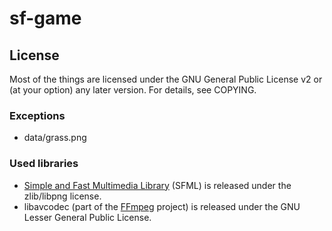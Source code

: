 sf-game
=======

## License
Most of the things are licensed under the GNU General Public License v2 or (at your option) any later version.
For details, see COPYING.
### Exceptions
 * data/grass.png

### Used libraries
 * [Simple and Fast Multimedia Library](http://www.sfml-dev.org/) (SFML) is released under the zlib/libpng license.
 * libavcodec (part of the [FFmpeg](http://ffmpeg.org/) project) is released under the GNU Lesser General Public License.
